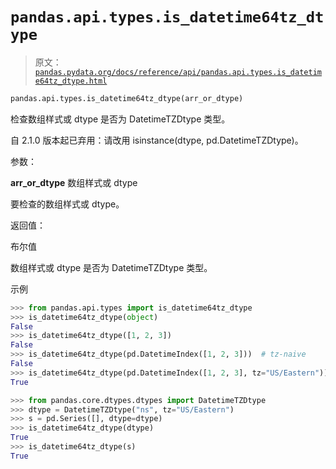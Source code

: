 # `pandas.api.types.is_datetime64tz_dtype`

> 原文：[`pandas.pydata.org/docs/reference/api/pandas.api.types.is_datetime64tz_dtype.html`](https://pandas.pydata.org/docs/reference/api/pandas.api.types.is_datetime64tz_dtype.html)

```py
pandas.api.types.is_datetime64tz_dtype(arr_or_dtype)
```

检查数组样式或 dtype 是否为 DatetimeTZDtype 类型。

自 2.1.0 版本起已弃用：请改用 isinstance(dtype, pd.DatetimeTZDtype)。

参数：

**arr_or_dtype** 数组样式或 dtype

要检查的数组样式或 dtype。

返回值：

布尔值

数组样式或 dtype 是否为 DatetimeTZDtype 类型。

示例

```py
>>> from pandas.api.types import is_datetime64tz_dtype
>>> is_datetime64tz_dtype(object)
False
>>> is_datetime64tz_dtype([1, 2, 3])
False
>>> is_datetime64tz_dtype(pd.DatetimeIndex([1, 2, 3]))  # tz-naive
False
>>> is_datetime64tz_dtype(pd.DatetimeIndex([1, 2, 3], tz="US/Eastern"))
True 
```

```py
>>> from pandas.core.dtypes.dtypes import DatetimeTZDtype
>>> dtype = DatetimeTZDtype("ns", tz="US/Eastern")
>>> s = pd.Series([], dtype=dtype)
>>> is_datetime64tz_dtype(dtype)
True
>>> is_datetime64tz_dtype(s)
True 
```
